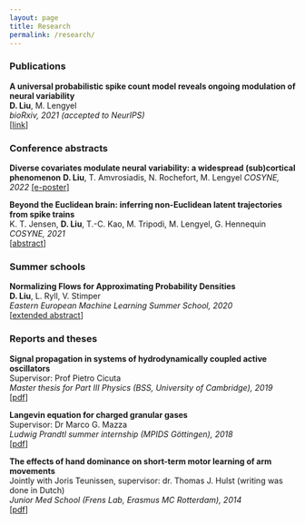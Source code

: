 ```yaml
---
layout: page
title: Research
permalink: /research/
---
```




### Publications ###

**A universal probabilistic spike count model reveals ongoing modulation of neural variability**  
**D. Liu**, M. Lengyel  
*bioRxiv, 2021 (accepted to NeurIPS)*  
[[link](https://www.biorxiv.org/content/10.1101/2021.06.27.450063v2)]  


### Conference abstracts ###

**Diverse covariates modulate neural variability: a widespread (sub)cortical phenomenon**
**D. Liu**, T. Amvrosiadis, N. Rochefort, M. Lengyel
*COSYNE, 2022*
[[e-poster]](https://www.world-wide.org/cosyne-22/diverse-covariates-modulate-neural-variability-8674e8e1/)

**Beyond the Euclidean brain: inferring non-Euclidean latent trajectories from spike trains**  
K. T. Jensen, **D. Liu**, T.-C. Kao, M. Tripodi, M. Lengyel, G. Hennequin  
*COSYNE, 2021*  
[[abstract](/docs/Cosyne_2021.pdf)]  


### Summer schools ###

**Normalizing Flows for Approximating Probability Densities**  
**D. Liu**, L. Ryll, V. Stimper  
*Eastern European Machine Learning Summer School, 2020*  
[[extended abstract](/docs/EE_2020.pdf)]  


### Reports and theses ###
**Signal propagation in systems of hydrodynamically coupled active oscillators**  
Supervisor: Prof Pietro Cicuta  
*Master thesis for Part III Physics (BSS, University of Cambridge), 2019*  
[[pdf](/docs/Master_thesis.pdf)]  

**Langevin equation for charged granular gases**  
Supervisor: Dr Marco G. Mazza  
*Ludwig Prandtl summer internship (MPIDS G&ouml;ttingen), 2018*  
[[pdf](/docs/Ludwig_Prandtl.pdf)]

**The effects of hand dominance on short-term motor learning of arm movements**  
Jointly with Joris Teunissen, supervisor: dr. Thomas J. Hulst (writing was done in Dutch)  
*Junior Med School (Frens Lab, Erasmus MC Rotterdam), 2014*  
[[pdf](/docs/JMS_2014.pdf)]
